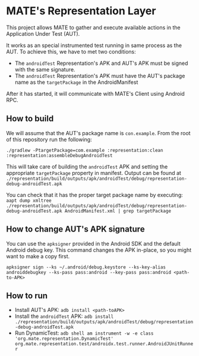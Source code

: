 # MATE's Representation Layer

This project allows MATE to gather and execute available actions in the Application Under Test (AUT).

It works as an special instrumented test running in same process as the AUT.
To achieve this, we have to met two conditions:

- The `androidTest` Representation's APK and AUT's APK must be signed with the same signature.
- The `androidTest` Representation's APK must have the AUT's package name as the `targetPackage` in the AndroidManifest 

After it has started, it will communicate with MATE's Client using Android RPC.

## How to build

We will assume that the AUT's package name is `con.example`. 
From the root of this repository run the following:

`./gradlew -PtargetPackage=com.example :representation:clean :representation:assembleDebugAndroidTest`

This will take care of building the `androidTest` APK and setting the appropriate `targetPackage` property in manifest.
Output can be found at `./representation/build/outputs/apk/androidTest/debug/representation-debug-androidTest.apk`

You can check that it has the proper target package name by executing:
`aapt dump xmltree ./representation/build/outputs/apk/androidTest/debug/representation-debug-androidTest.apk AndroidManifest.xml | grep targetPackage`

## How to change AUT's APK signature

You can use the `apksigner` provided in the Android SDK and the default Android debug key.
This command changes the APK in-place, so you might want to make a copy first.

`apksigner sign --ks ~/.android/debug.keystore --ks-key-alias androiddebugkey --ks-pass pass:android --key-pass pass:android <path-to-APK>`

## How to run

- Install AUT's APK: `adb install <path-toAPK>`
- Install the `androidTest` APK: `adb install ./representation/build/outputs/apk/androidTest/debug/representation-debug-androidTest.apk`
- Run DynamicTest: `adb shell am instrument -w -e class 'org.mate.representation.DynamicTest' org.mate.representation.test/androidx.test.runner.AndroidJUnitRunner`